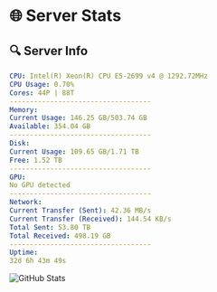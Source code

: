 # 🌐 Server Stats
## 🔍 Server Info
```yaml
CPU: Intel(R) Xeon(R) CPU E5-2699 v4 @ 1292.72MHz
CPU Usage: 0.70%
Cores: 44P | 88T
-----------------------------------
Memory:
Current Usage: 146.25 GB/503.74 GB
Available: 354.04 GB
-----------------------------------
Disk:
Current Usage: 109.65 GB/1.71 TB
Free: 1.52 TB
-----------------------------------
GPU:
No GPU detected
-----------------------------------
Network:
Current Transfer (Sent): 42.36 MB/s
Current Transfer (Received): 144.54 KB/s
Total Sent: 53.80 TB
Total Received: 498.19 GB
-----------------------------------
Uptime:
32d 6h 43m 49s
```
![GitHub Stats](https://img.shields.io/badge/Updated-2025-04-09_04:06:38-blue)
